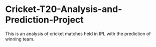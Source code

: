# Cricket-T20-Analysis-and-Prediction-Project
This is an analysis of cricket matches held in IPL with the prediction of winning team.
